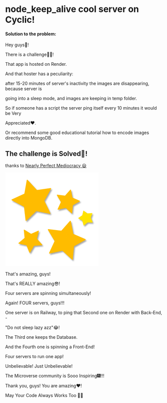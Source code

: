 # node_keep_alive cool server on Cyclic!

#### Solution to the problem:

Hey guys:wave:!

There is a challenge:mechanic:!

That app is hosted on Render.

And that hoster has a peculiarity:

after 15-20 minutes of server's inactivity the images are disappearing, because server is 

going into a sleep mode, and images are keeping in temp folder.

So if someone has a script the server ping itself every 10 minutes it would be Very 

Appreciated:heart:.

Or recommend some good educational tutorial how to encode images directly into MongoDB.

## The challenge is Solved:raising_hand:!

thanks to [Nearly Perfect Mediocracy :smiley:](https://www.npmjs.com/package/node-fetch)

![](https://github.com/Hacking-NASSA-with-HTML/Array_iteration_cheatsheet/blob/main/star.gif)


That's amazing, guys!

That's REALLY amazing😎!

Four servers are spinning simultaneously!

Again! FOUR servers, guys!!!

One server is on Railway, to ping that Second one on Render with Back-End, -

"Do not sleep lazy azz"😂!

The Third one keeps the Database.

And the Fourth one is spinning a Front-End!

Four servers to run one app!

Unbelievable! Just Unbelievable!

The Microverse community is Sooo Inspiring🎆!!!

Thank you, guys! You are amazing❤️!

May Your Code Always Works Too 🍾🥂
